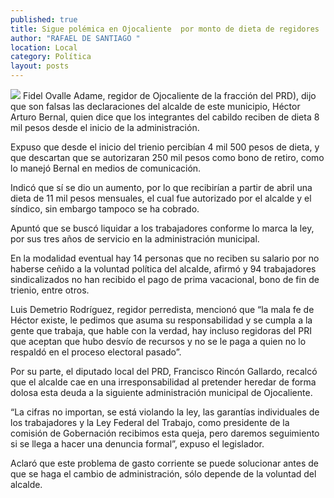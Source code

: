 ```yaml
---
published: true
title: Sigue polémica en Ojocaliente  por monto de dieta de regidores
author: "RAFAEL DE SANTIAGO "
location: Local
category: Política
layout: posts
---
```


![](http://i.imgur.com/Tt7ivBQm.jpg)
Fidel Ovalle Adame, regidor de Ojocaliente de la fracción del PRD), dijo que son falsas las declaraciones del alcalde de este municipio, Héctor Arturo Bernal, quien dice que los integrantes del cabildo reciben de dieta 8 mil pesos desde el inicio de la administración.

Expuso que desde el inicio del trienio percibían 4 mil 500 pesos de dieta, y que descartan que se autorizaran 250 mil pesos como bono de retiro, como lo manejó Bernal en medios de comunicación.

Indicó que sí se dio un aumento, por lo que recibirían a partir de abril una dieta de 11 mil pesos mensuales, el cual fue autorizado por el alcalde y el síndico, sin embargo tampoco se ha cobrado.

Apuntó que se buscó liquidar a los trabajadores conforme lo marca la ley, por sus tres años de servicio en la administración municipal.

En la modalidad eventual hay 14 personas que no reciben su salario por no haberse ceñido a la voluntad política del alcalde, afirmó y 94 trabajadores sindicalizados no han recibido el pago de prima vacacional, bono de fin de trienio, entre otros.

Luis Demetrio Rodríguez, regidor perredista, mencionó que “la mala fe de Héctor existe, le pedimos que asuma su responsabilidad y se cumpla a la gente que trabaja, que hable con la verdad, hay incluso regidoras del PRI que aceptan que hubo desvío de recursos y no se le paga a quien no lo respaldó en el proceso electoral pasado”.

Por su parte, el diputado local del PRD, Francisco Rincón Gallardo, recalcó que el alcalde cae en una irresponsabilidad al pretender heredar de forma dolosa esta deuda a la siguiente administración municipal de Ojocaliente.

“La cifras no importan, se está violando la ley, las garantías individuales de los trabajadores y la Ley Federal del Trabajo, como presidente de la comisión de Gobernación recibimos esta queja, pero daremos seguimiento si se llega a hacer una denuncia formal”, expuso el legislador.

Aclaró que este problema de gasto corriente se puede solucionar antes de que se haga el cambio de administración, sólo depende de la voluntad del alcalde.
